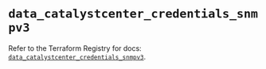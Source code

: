 # `data_catalystcenter_credentials_snmpv3`

Refer to the Terraform Registry for docs: [`data_catalystcenter_credentials_snmpv3`](https://registry.terraform.io/providers/ciscodevnet/catalystcenter/0.4.0/docs/data-sources/credentials_snmpv3).
